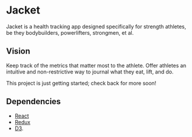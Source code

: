# Jacket
Jacket is a health tracking app designed specifically for strength athletes, be they bodybuilders, powerlifters, strongmen, et al.

## Vision
Keep track of the metrics that matter most to the athlete. Offer athletes an intuitive and non-restrictive way to journal what they eat, lift, and do. 

This project is just getting started; check back for more soon!

## Dependencies
* [React](https://github.com/facebook/react)
* [Redux](https://github.com/reduxjs/redux)
* [D3](https://github.com/d3/d3).
